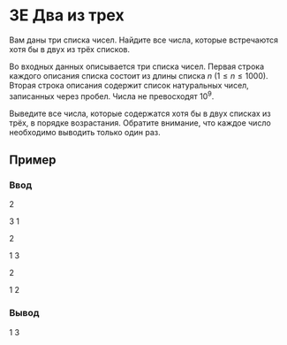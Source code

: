 # 3E Два из трех

Вам даны три списка чисел. Найдите все числа, которые встречаются хотя бы в двух из трёх списков.

Во входных данных описывается три списка чисел. Первая строка каждого описания списка состоит из длины списка $n$ $(1 \leq n \leq 1000)$. Вторая строка описания содержит список натуральных чисел, записанных через пробел. Числа не превосходят $10^9$.

Выведите все числа, которые содержатся хотя бы в двух списках из трёх, в порядке возрастания. Обратите внимание, что каждое число необходимо выводить только один раз.


## Пример

### Ввод

2

3 1

2

1 3

2

1 2


### Вывод

1 3
